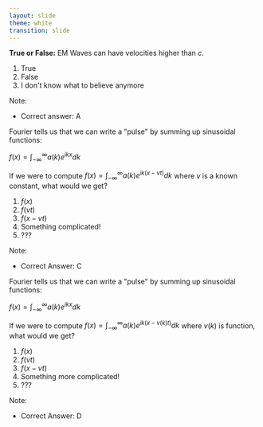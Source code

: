 ```yaml
---
layout: slide
theme: white
transition: slide
---
```



<section data-markdown>

**True or False:** EM Waves can have velocities higher than $c$.

1. True
2. False
3. I don't know what to believe anymore

Note:
* Correct answer: A

</section>

<section data-markdown>

Fourier tells us that we can write a "pulse" by summing up sinusoidal functions:

$f(x) = \int_{-\infty}^{\infty} a(k)e^{ikx}dk$

If we were to compute $f(x) = \int_{-\infty}^{\infty} a(k)e^{ik(x-vt)}dk$ where $v$ is a known constant, what would we get?

1. $f(x)$
2. $f(vt)$
3. $f(x-vt)$
4. Something complicated!
5. ???

Note:
* Correct Answer: C

</section>


<section data-markdown>

Fourier tells us that we can write a "pulse" by summing up sinusoidal functions:

$f(x) = \int_{-\infty}^{\infty} a(k)e^{ikx}dk$

If we were to compute $f(x) = \int_{-\infty}^{\infty} a(k)e^{ik(x-v(k)t)}dk$ where $v(k)$ is function, what would we get?

1. $f(x)$
2. $f(vt)$
3. $f(x-vt)$
4. Something more complicated!
5. ???

Note:
* Correct Answer: D

</section>

